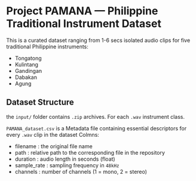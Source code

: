 # Project PAMANA — Philippine Traditional Instrument Dataset

This is a curated dataset ranging from 1-6 secs isolated audio clips for five traditional Philippine instruments:
- Tongatong
- Kulintang
- Gandingan
- Dabakan
- Agung

## Dataset Structure
the `input/` folder contains `.zip` archives. For each `.wav` instrument class. 

`PAMANA_dataset.csv` is a Metadata file containing essential descriptors for every `.wav` clip in the dataset Colmns:
- filename : the original file name
- path : relative path to the corresponding file in the repository
- duration : audio length in seconds (float)
- sample_rate : sampling frequency in `48kHz`
- channels : number of channels (1 = mono, 2 = stereo)